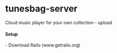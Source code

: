 tunesbag-server
===============

Cloud music player for your own collection - upload 

<h4>Setup</h4>
- Download Railo (www.getrailo.org)
